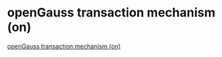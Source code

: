 # openGauss transaction mechanism (on)
[openGauss transaction mechanism (on)](https://aiwithcloud.com/2022/09/19/opengauss_transaction_mechanism_on/)